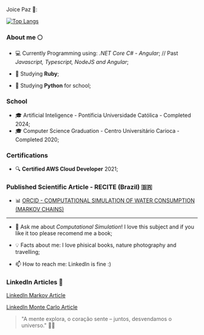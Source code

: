 Joice Paz :star2::

[![Top Langs](https://github-readme-stats.vercel.app/api/top-langs/?username=JoicePaz&layout=compact&theme=dracula)](https://github.com/JoicePaz/github-readme-stats)


### About me :full_moon:

* 💻 Currently Programming using: *.NET Core C# - Angular*;
// Past *Javascript, Typescript, NodeJS and Angular*;

* 📝 Studying **Ruby**;
* 📝 Studying **Python** for school;

### School 

* 🎓 Artificial Inteligence - Pontíficia Universidade Católica - Completed 2024;
* 🎓 Computer Science Graduation - Centro Universitário Carioca - Completed 2020;


### Certifications

* :mag: **Certified AWS Cloud Developer** 2021;


### Published Scientific Article - RECITE (Brazil) 🇧🇷

* :bar_chart: [ORCID - COMPUTATIONAL SIMULATION OF WATER CONSUMPTION (MARKOV CHAINS)](https://orcid.org/0000-0001-8150-905X)



------

* 💬 Ask me about *Computational Simulation*! I love this subject and if you like it too please recomend me a book;

* 💡 Facts about me: I love phisical books, nature photography and travelling;

* 📫 How to reach me: LinkedIn is fine :)



### LinkedIn Articles 📝

[LinkedIn Markov Article](https://www.linkedin.com/pulse/t%C3%A9cnica-de-simula%C3%A7%C3%A3o-com-processos-decis%C3%A3o-markov-joice-paz/)

[LinkedIn Monte Carlo Article](https://www.linkedin.com/pulse/t%C3%A9cnica-de-simula%C3%A7%C3%A3o-monte-carlo-joice-paz/)



> "A mente explora, o coração sente – juntos, desvendamos o universo." 🧠🌃
